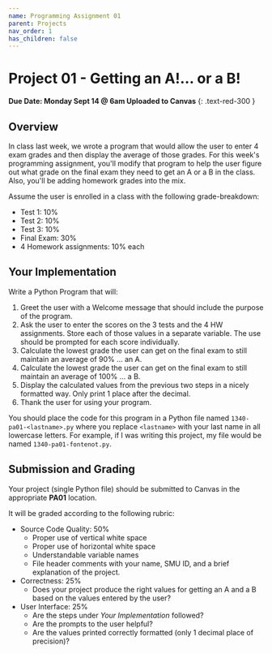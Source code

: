 ```yaml
---
name: Programming Assignment 01
parent: Projects
nav_order: 1
has_children: false
---
```



# Project 01 - Getting an A!... or a B!

**Due Date: Monday Sept 14 @ 6am Uploaded to Canvas** 
{: .text-red-300 }

## Overview 

In class last week, we wrote a program that would allow the user to enter 4 exam grades and then display the average of those grades.  For this week's programming assignment, you'll modify that program to help the user figure out what grade on the final exam they need to get an A or a B in the class.  Also, you'll be adding homework grades into the mix.  

Assume the user is enrolled in a class with the following grade-breakdown:

- Test 1: 10%
- Test 2: 10%
- Test 3: 10%
- Final Exam: 30%
- 4 Homework assignments: 10% each

## Your Implementation

Write a Python Program that will: 
1. Greet the user with a Welcome message that should include the purpose of the program. 
1. Ask the user to enter the scores on the 3 tests and the 4 HW assignments.  Store each of those values in a separate variable. The use should be prompted for each score individually. 
1. Calculate the lowest grade the user can get on the final exam to still maintain an average of 90% ... an A.
1. Calculate the lowest grade the user can get on the final exam to still maintain an average of 100% ... a B. 
1. Display the calculated values from the previous two steps in a nicely formatted way.  Only print 1 place after the decimal. 
1. Thank the user for using your program. 

You should place the code for this program in a Python file named `1340-pa01-<lastname>.py` where you replace `<lastname>` with your last name in all lowercase letters.  For example, if I was writing this project, my file would be named `1340-pa01-fontenot.py`. 

## Submission and Grading

Your project (single Python file) should be submitted to Canvas in the appropriate **PA01** location. 

It will be graded according to the following rubric:

- Source Code Quality: 50%
  - Proper use of vertical white space
  - Proper use of horizontal white space
  - Understandable variable names
  - File header comments with your name, SMU ID, and a brief explanation of the project. 
- Correctness: 25% 
  - Does your project produce the right values for getting an A and a B based on the values entered by the user?
- User Interface: 25%
  - Are the steps under *Your Implementation* followed?
  - Are the prompts to the user helpful? 
  - Are the values printed correctly formatted (only 1 decimal place of precision)?